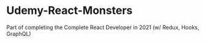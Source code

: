 # Udemy-React-Monsters
 Part of completing the Complete React Developer in 2021 (w/ Redux, Hooks, GraphQL)
